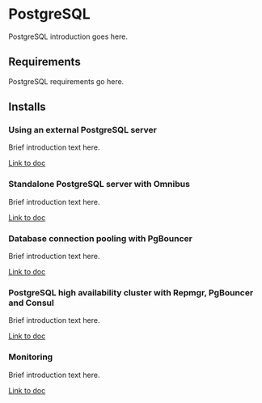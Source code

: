 # PostgreSQL

PostgreSQL introduction goes here.

## Requirements

PostgreSQL requirements go here.

## Installs

### Using an external PostgreSQL server

Brief introduction text here.

[Link to doc](external.md)

### Standalone PostgreSQL server with Omnibus

Brief introduction text here.

[Link to doc](standalone.md)

### Database connection pooling with PgBouncer

Brief introduction text here.

[Link to doc](pgbouncer.md)

### PostgreSQL high availability cluster with Repmgr, PgBouncer and Consul

Brief introduction text here.

[Link to doc](high_availability.md)

### Monitoring

Brief introduction text here.

[Link to doc](monitoring.md)
